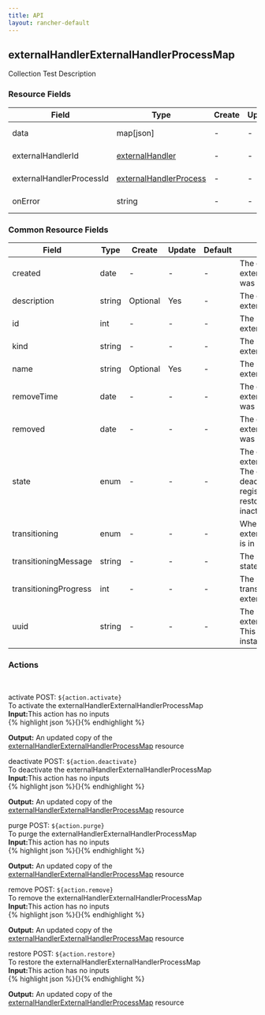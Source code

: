```yaml
---
title: API
layout: rancher-default
---
```


## externalHandlerExternalHandlerProcessMap

Collection Test Description
​
### Resource Fields

Field | Type | Create | Update | Default | Description
---|---|---|---|---|---
data | map[json] | - | - | - | The data for the externalHandlerExternalHandlerProcessMap
externalHandlerId | [externalHandler]({{site.baseurl}}/rancher/api/externalHandler/) | - | - | - | The externalHandlerId for the externalHandlerExternalHandlerProcessMap
externalHandlerProcessId | [externalHandlerProcess]({{site.baseurl}}/rancher/api/externalHandlerProcess/) | - | - | - | The externalHandlerProcessId for the externalHandlerExternalHandlerProcessMap
onError | string | - | - | - | The onError for the externalHandlerExternalHandlerProcessMap




### Common Resource Fields

Field | Type | Create | Update | Default | Description
---|---|---|---|---|---
created | date | - | - | - | The date of when the externalHandlerExternalHandlerProcessMap was created.
description | string | Optional | Yes | - | The description for the externalHandlerExternalHandlerProcessMap
id | int | - | - | - | The unique identifier for the externalHandlerExternalHandlerProcessMap
kind | string | - | - | - | The kind for the externalHandlerExternalHandlerProcessMap
name | string | Optional | Yes | - | The name for the externalHandlerExternalHandlerProcessMap
removeTime | date | - | - | - | The date and time of when the externalHandlerExternalHandlerProcessMap was removed
removed | date | - | - | - | The date of when the externalHandlerExternalHandlerProcessMap was removed
state | enum | - | - | - | The current state of the externalHandlerExternalHandlerProcessMap. The options are [activating, active, deactivating, inactive, purged, purging, registering, removed, removing, requested, restoring, updating-active, updating-inactive].
transitioning | enum | - | - | - | Whether or not the externalHandlerExternalHandlerProcessMap is in a transitioning state
transitioningMessage | string | - | - | - | The message to show while in a transitioning state
transitioningProgress | int | - | - | - | The percentage remaining in the transitioning process of the externalHandlerExternalHandlerProcessMap
uuid | string | - | - | - | The universally unique identifier for the externalHandlerExternalHandlerProcessMap. This will always be unique across Rancher installations.




### Actions









​

<span class="action">
<span class="header">
activate
<span class="headerright">POST:  <code>${action.activate}</code></span>
</span>
<div class="action-contents">
To activate the externalHandlerExternalHandlerProcessMap
<br>

<span class="input">
<strong>Input:</strong>This action has no inputs
<br>
{% highlight json %}{}{% endhighlight %}

<br>
</span>

<span class="output"><strong>Output:</strong> An updated copy of the <a href="/rancher/api/externalHandlerExternalHandlerProcessMap/">externalHandlerExternalHandlerProcessMap</a> resource
</span>
</div>
</span>
</span>
</span>

<span class="action">
<span class="header">
deactivate
<span class="headerright">POST:  <code>${action.deactivate}</code></span>
</span>
<div class="action-contents">
To deactivate the externalHandlerExternalHandlerProcessMap
<br>

<span class="input">
<strong>Input:</strong>This action has no inputs
<br>
{% highlight json %}{}{% endhighlight %}

<br>
</span>

<span class="output"><strong>Output:</strong> An updated copy of the <a href="/rancher/api/externalHandlerExternalHandlerProcessMap/">externalHandlerExternalHandlerProcessMap</a> resource
</span>
</div>
</span>
</span>
</span>

<span class="action">
<span class="header">
purge
<span class="headerright">POST:  <code>${action.purge}</code></span>
</span>
<div class="action-contents">
To purge the externalHandlerExternalHandlerProcessMap
<br>

<span class="input">
<strong>Input:</strong>This action has no inputs
<br>
{% highlight json %}{}{% endhighlight %}

<br>
</span>

<span class="output"><strong>Output:</strong> An updated copy of the <a href="/rancher/api/externalHandlerExternalHandlerProcessMap/">externalHandlerExternalHandlerProcessMap</a> resource
</span>
</div>
</span>
</span>
</span>

<span class="action">
<span class="header">
remove
<span class="headerright">POST:  <code>${action.remove}</code></span>
</span>
<div class="action-contents">
To remove the externalHandlerExternalHandlerProcessMap
<br>

<span class="input">
<strong>Input:</strong>This action has no inputs
<br>
{% highlight json %}{}{% endhighlight %}

<br>
</span>

<span class="output"><strong>Output:</strong> An updated copy of the <a href="/rancher/api/externalHandlerExternalHandlerProcessMap/">externalHandlerExternalHandlerProcessMap</a> resource
</span>
</div>
</span>
</span>
</span>

<span class="action">
<span class="header">
restore
<span class="headerright">POST:  <code>${action.restore}</code></span>
</span>
<div class="action-contents">
To restore the externalHandlerExternalHandlerProcessMap
<br>

<span class="input">
<strong>Input:</strong>This action has no inputs
<br>
{% highlight json %}{}{% endhighlight %}

<br>
</span>

<span class="output"><strong>Output:</strong> An updated copy of the <a href="/rancher/api/externalHandlerExternalHandlerProcessMap/">externalHandlerExternalHandlerProcessMap</a> resource
</span>
</div>
</span>
</span>
</span>

